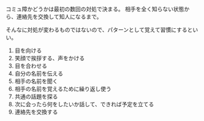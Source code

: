 コミュ障かどうかは最初の数回の対処で決まる。
相手を全く知らない状態から、連絡先を交換して知人になるまで。

そんなに対処が変わるものではないので、パターンとして覚えて習慣にするといい。

1. 目を向ける
2. 笑顔で挨拶する、声をかける
3. 目を合わせる
4. 自分の名前を伝える
5. 相手の名前を聞く
6. 相手の名前を覚えるために繰り返し使う
7. 共通の話題を探る
8. 次に会ったら何をしたいか話して、できれば予定を立てる
9. 連絡先を交換する
